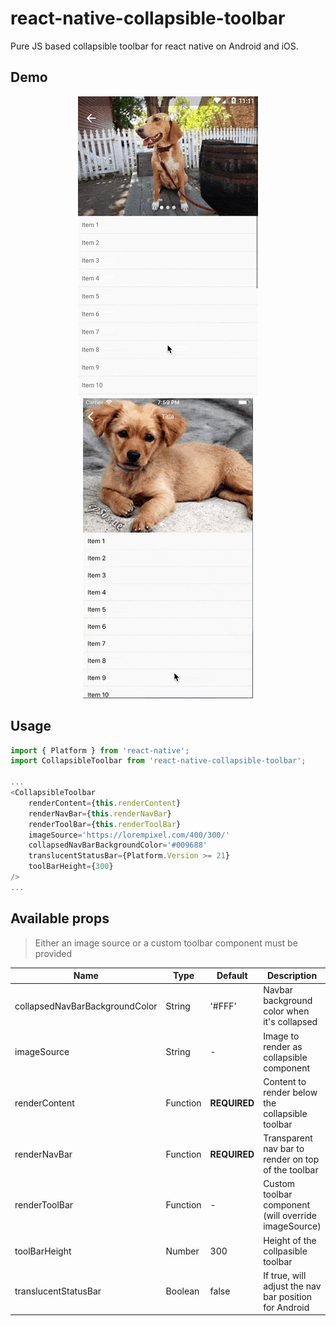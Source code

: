 # react-native-collapsible-toolbar
Pure JS based collapsible toolbar for react native on Android and iOS.

## Demo
<p align="center">
    <img src="https://raw.githubusercontent.com/Agontuk/react-native-collapsible-toolbar/master/demo/demo_android.gif" />
    <img src="https://raw.githubusercontent.com/Agontuk/react-native-collapsible-toolbar/master/demo/demo_ios.gif" />
</p>

## Usage
```javascript
import { Platform } from 'react-native';
import CollapsibleToolbar from 'react-native-collapsible-toolbar';

...
<CollapsibleToolbar
    renderContent={this.renderContent}
    renderNavBar={this.renderNavBar}
    renderToolBar={this.renderToolBar}
    imageSource='https://lorempixel.com/400/300/'
    collapsedNavBarBackgroundColor='#009688'
    translucentStatusBar={Platform.Version >= 21}
    toolBarHeight={300}
/>
...
```

## Available props
> Either an image source or a custom toolbar component must be provided

| Name | Type | Default | Description |
| --- | --- | --- | --- |
| collapsedNavBarBackgroundColor | String | '#FFF' | Navbar background color when it's collapsed |
| imageSource | String | - | Image to render as collapsible component |
| renderContent | Function | **REQUIRED** | Content to render below the collapsible toolbar |
| renderNavBar | Function | **REQUIRED** | Transparent nav bar to render on top of the toolbar |
| renderToolBar | Function | - | Custom toolbar component (will override imageSource) |
| toolBarHeight | Number | 300 | Height of the collpasible toolbar |
| translucentStatusBar | Boolean | false | If true, will adjust the nav bar position for Android |

